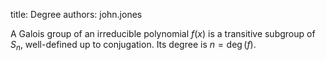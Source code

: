 title: Degree
authors:
    john.jones

A Galois group of an irreducible polynomial $f(x)$ is a transitive subgroup of $S_n$, well-defined up to conjugation.  Its degree is $n=\deg(f)$.
